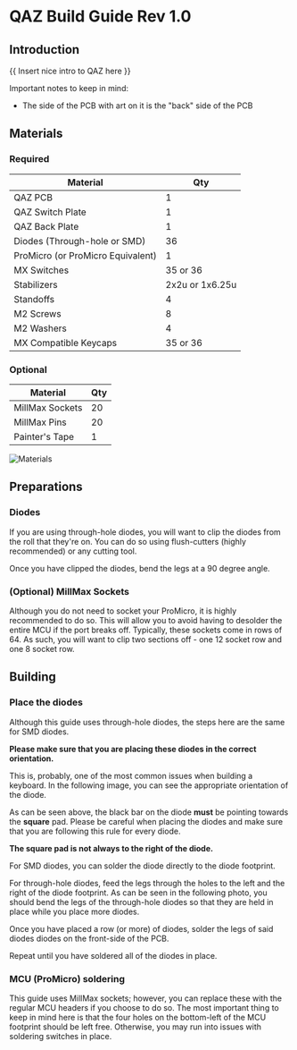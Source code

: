 # QAZ Build Guide Rev 1.0
## Introduction
{{ Insert nice intro to QAZ here }}

Important notes to keep in mind:

 - The side of the PCB with art on it is the "back" side of the PCB

## Materials
### Required
| Material | Qty |
|--|--|
| QAZ PCB | 1 |
| QAZ Switch Plate | 1 |
| QAZ Back Plate | 1 |
| Diodes (Through-hole or SMD)| 36
| ProMicro (or ProMicro Equivalent) | 1
| MX Switches | 35 or 36
| Stabilizers | 2x2u or 1x6.25u
| Standoffs | 4
| M2 Screws | 8
| M2 Washers | 4
| MX Compatible Keycaps | 35 or 36

### Optional
| Material | Qty |
| -- | -- |
| MillMax Sockets | 20
| MillMax Pins | 20
| Painter's Tape | 1

![Materials](static/IMG_1362.HEIC)

## Preparations
### Diodes
If you are using through-hole diodes, you will want to clip the diodes from the roll that they're on. You can do so using flush-cutters (highly recommended) or any cutting tool.

Once you have clipped the diodes, bend the legs at a 90 degree angle.

### (Optional) MillMax Sockets
Although you do not need to socket your ProMicro, it is highly recommended to do so. This will allow you to avoid having to desolder the entire MCU if the port breaks off. Typically, these sockets come in rows of 64. As such, you will want to clip two sections off - one 12 socket row and one 8 socket row.

## Building
### Place the diodes
Although this guide uses through-hole diodes, the steps here are the same for SMD diodes.

**Please make sure that you are placing these diodes in the correct orientation.** 

This is, probably, one of the most common issues when building a keyboard. In the following image, you can see the appropriate orientation of the diode.

As can be seen above, the black bar on the diode **must** be pointing towards the **square** pad. Please be careful when placing the diodes and make sure that you are following this rule for every diode. 

**The square pad is not always to the right of the diode.**

For SMD diodes, you can solder the diode directly to the diode footprint.

For through-hole diodes, feed the legs through the holes to the left and the right of the diode footprint.  As can be seen in the following photo, you should bend the legs of the through-hole diodes so that they are held in place while you place more diodes.

Once you have placed a row (or more) of diodes, solder the legs of said diodes diodes on the front-side of the PCB.

Repeat until you have soldered all of the diodes in place.

### MCU (ProMicro) soldering
This guide uses MillMax sockets; however, you can replace these with the regular MCU headers if you choose to do so. The most important thing to keep in mind here is that the four holes on the bottom-left of the MCU footprint should be left free. Otherwise, you may run into issues with soldering switches in place.


